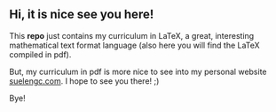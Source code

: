## Hi, it is nice see you here! 

This __repo__ just contains my curriculum in LaTeX, a great, interesting mathematical text format language (also here you will find the LaTeX compiled in pdf). 

But, my curriculum in pdf is more nice to see into my personal website [suelengc.com](http://suelengc.com). I hope to see you there! ;)

Bye!
